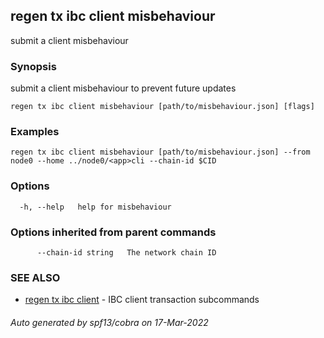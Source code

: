 ## regen tx ibc client misbehaviour

submit a client misbehaviour

### Synopsis

submit a client misbehaviour to prevent future updates

```
regen tx ibc client misbehaviour [path/to/misbehaviour.json] [flags]
```

### Examples

```
regen tx ibc client misbehaviour [path/to/misbehaviour.json] --from node0 --home ../node0/<app>cli --chain-id $CID
```

### Options

```
  -h, --help   help for misbehaviour
```

### Options inherited from parent commands

```
      --chain-id string   The network chain ID
```

### SEE ALSO

* [regen tx ibc client](regen_tx_ibc_client.md)	 - IBC client transaction subcommands

###### Auto generated by spf13/cobra on 17-Mar-2022
